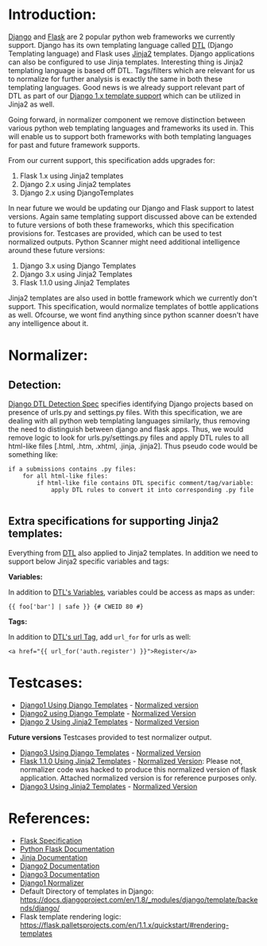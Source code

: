 # Introduction:

[Django](https://www.djangoproject.com) and [Flask](https://flask.palletsprojects.com/en/1.1.x/tutorial/layout/) are 2 popular python web frameworks we currently support. Django has its own templating language called [DTL](https://docs.djangoproject.com/en/3.0/ref/templates/language/#) (Django Templating language) and Flask uses [Jinja2](https://jinja.palletsprojects.com/en/2.11.x/) templates. Django applications can also be configured to use Jinja templates. Interesting thing is Jinja2 templating language is based off DTL. Tags/filters which are relevant for us to normalize for further analysis is exactly the same in both these templating languages. Good news is we already support relevant part of DTL as part of our [Django 1.x template support](https://wiki.veracode.local/display/RES/Django+1.x+Normalizer+Additions) which can be utilized in Jinja2 as well.

Going forward, in normalizer component we remove distinction between various python web templating languages and frameworks its used in. This will enable us to support both frameworks with both templating languages for past and future framework supports.

From our current support, this specification adds upgrades for:

1. Flask 1.x using Jinja2 templates
2. Django 2.x using Jinja2 templates
3. Django 2.x using DjangoTemplates

In near future we would be updating our Django and Flask support to latest versions. Again same templating support discussed above can be extended to future versions of both these frameworks, which this specification provisions for. Testcases are provided, which can be used to test normalized outputs. Python Scanner might need additional intelligence around these future versions:

1. Django 3.x using Django Templates
2. Django 3.x using Jinja2 Templates
3. Flask 1.1.0 using Jinja2 Templates

Jinja2 templates are also used in bottle framework which we currently don't support. This specification, would normalize templates of bottle applications as well. Ofcourse, we wont find anything since python scanner doesn't have any intelligence about it.

# Normalizer:

## Detection:

[Django DTL Detection Spec](https://wiki.veracode.local/pages/viewpage.action?spaceKey=RES&title=Django+1.x+Normalizer+Additions#Django1.xNormalizerAdditions-Detection) specifies identifying Django projects based on presence of urls.py and settings.py files. With this specification, we are dealing with all python web templating languages similarly, thus removing the need to distinguish between django and flask apps. Thus, we would remove logic to look for urls.py/settings.py files and apply DTL rules to all html-like files [.html, .htm, .xhtml, .jinja, .jinja2]. Thus pseudo code would be something like:

```
if a submissions contains .py files: 
	for all html-like files:
		if html-like file contains DTL specific comment/tag/variable:
			apply DTL rules to convert it into corresponding .py file
		
```

## Extra specifications for supporting Jinja2 templates:

Everything from [DTL](https://wiki.veracode.local/display/RES/Django+1.x+Normalizer+Additions) also applied to Jinja2 templates. In addition we need to support below Jinja2 specific variables and tags:

**Variables:**

In addition to [DTL's Variables](https://wiki.veracode.local/display/RES/Django+1.x+Normalizer+Additions#Django1.xNormalizerAdditions-Variables), variables could be access as maps as under:

```
{{ foo['bar'] | safe }} {# CWEID 80 #}
```

**Tags:**

In addition to [DTL's url Tag](https://wiki.veracode.local/display/RES/Django+1.x+Normalizer+Additions#Django1.xNormalizerAdditions-The{%urlEXPRARG1ARG2...ARGn%}tag), add `url_for` for urls as well:

```
<a href="{{ url_for('auth.register') }}">Register</a>
```


# Testcases:



* [Django1 Using Django Templates](https://maven.laputa.veracode.io/api/object/snapshots/com/veracode/research/python-jinja2/Django1_DjangoTemplate.zip) - [Normalized version](https://maven.laputa.veracode.io/api/object/snapshots/com/veracode/research/python-jinja2/Django1_DjangoTemplate.zip_htmlpythoncode.veracodegen.htmla.pya)
* [Django2 using Django Template](https://maven.laputa.veracode.io/api/object/snapshots/com/veracode/research/python-jinja2/Django2_DjangoTemplate.zip) - [Normalized Version](https://maven.laputa.veracode.io/api/object/snapshots/com/veracode/research/python-jinja2/Django2_DjangoTemplate.zip_htmlpythoncode.veracodegen.htmla.pya)
* [Django 2 Using Jinja2 Templates](https://maven.laputa.veracode.io/api/object/snapshots/com/veracode/research/python-jinja2/Django2_Jinja2.zip) - [Normalized Version](https://maven.laputa.veracode.io/api/object/snapshots/com/veracode/research/python-jinja2/Django2_Jinja2.zip_htmlpythoncode.veracodegen.htmla.pya)

**Future versions** Testcases provided to test normalizer output.

* [Django3 Using Django Templates](https://maven.laputa.veracode.io/api/object/snapshots/com/veracode/research/python-jinja2/Django3_DjangoTemplate.zip) - [Normalized Version](https://maven.laputa.veracode.io/api/object/snapshots/com/veracode/research/python-jinja2/Django3_DjangoTemplate.zip_htmlpythoncode.veracodegen.htmla.pya)
* [Flask 1.1.0 Using Jinja2 Templates](https://maven.laputa.veracode.io/api/object/snapshots/com/veracode/research/python-jinja2/Flask1.1_Jinja2.zip) - [Normalized Version](https://maven.laputa.veracode.io/api/object/snapshots/com/veracode/research/python-jinja2/Flask1.1_Jinja2.zip_htmlpythoncode.veracodegen.htmla.pya): Please not, normalizer code was hacked to produce this normalized version of flask application. Attached normalized version is for reference purposes only.
* [Django3 Using Jinja2 Templates](https://maven.laputa.veracode.io/api/object/snapshots/com/veracode/research/python-jinja2/Django3_Jinja2.zip) - [Normalized Version](https://maven.laputa.veracode.io/api/object/snapshots/com/veracode/research/python-jinja2/Django3_Jinja2.zip_htmlpythoncode.veracodegen.htmla.pya)



# References:
* [Flask Specification](https://wiki.veracode.local/display/RES/Python+Research+Details)
* [Python Flask Documentation](https://flask.palletsprojects.com/en/1.1.x/)
* [Jinja Documentation](https://jinja.palletsprojects.com/en/2.11.x/templates/)
* [Django2 Documentation](https://docs.djangoproject.com/en/2.2/)
* [Django3 Documentation](https://docs.djangoproject.com/en/3.0/)
* [Django1 Normalizer](https://wiki.veracode.local/display/RES/Django+1.x+Normalizer+Additions)
* Default Directory of templates in Django: https://docs.djangoproject.com/en/1.8/_modules/django/template/backends/django/
* Flask template rendering logic: https://flask.palletsprojects.com/en/1.1.x/quickstart/#rendering-templates